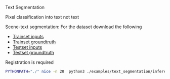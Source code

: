 Text Segmentation

Pixel classification into text not text 

Scene-text segmentation:
For the dataset download the following
* [Trainset inputs](https://rrc.cvc.uab.es/?com=downloads&action=download&ch=2&f=aHR0cHM6Ly9ycmMuY3ZjLnVhYi5lcy9kb3dubG9hZHMvQ2hhbGxlbmdlMl9UcmFpbmluZ19UYXNrMTJfSW1hZ2VzLnppcA==)
* [Trainset groundtruth](https://rrc.cvc.uab.es/?com=downloads&action=download&ch=2&f=aHR0cHM6Ly9ycmMuY3ZjLnVhYi5lcy9kb3dubG9hZHMvQ2hhbGxlbmdlMl9UcmFpbmluZ19UYXNrMl9HVC56aXA=)
* [Testset inputs](https://rrc.cvc.uab.es/?com=downloads&action=download&ch=2&f=aHR0cHM6Ly9ycmMuY3ZjLnVhYi5lcy9kb3dubG9hZHMvQ2hhbGxlbmdlMl9UZXN0X1Rhc2sxMl9JbWFnZXMuemlw)
* [Testset groundtruth](https://rrc.cvc.uab.es/?com=downloads&action=download&ch=2&f=aHR0cHM6Ly9ycmMuY3ZjLnVhYi5lcy9kb3dubG9hZHMvQ2hhbGxlbmdlMl9UZXN0X1Rhc2syX0dULnppcA==)

Registration is required



```bash
PYTHONPATH="./" nice -n 20  python3 ./examples/text_segmentation/inference.py -inputs ~/data/rr/focused_segmentation/tmp/img_*.jpg -flip=False -device=cpu
```